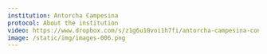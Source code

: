 ```yaml
---
institution: Antorcha Campesina
protocol: About the institution
video: https://www.dropbox.com/s/z1g6u10voi1h7fi/antorcha-campesina-context.mp4?raw=1
image: /static/img/images-006.png
---
```

